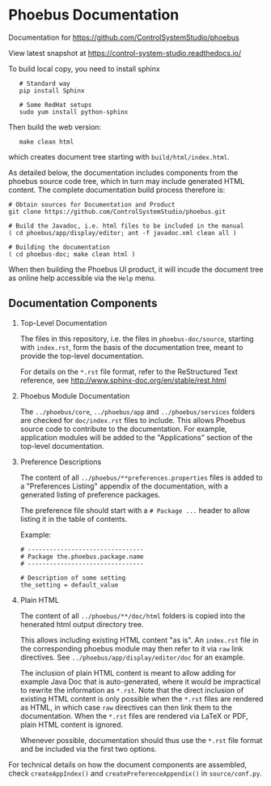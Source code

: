 Phoebus Documentation
=====================

Documentation for https://github.com/ControlSystemStudio/phoebus

View latest snapshot at https://control-system-studio.readthedocs.io/

To build local copy, you need to install sphinx
```
   # Standard way
   pip install Sphinx

   # Some RedHat setups
   sudo yum install python-sphinx
```

Then build the web version:
```
   make clean html
```

which creates document tree starting with `build/html/index.html`.

As detailed below, the documentation includes components from the phoebus source code tree,
which in turn may include generated HTML content.
The complete documentation build process therefore is:
```
# Obtain sources for Documentation and Product
git clone https://github.com/ControlSystemStudio/phoebus.git

# Build the Javadoc, i.e. html files to be included in the manual
( cd phoebus/app/display/editor; ant -f javadoc.xml clean all )

# Building the documentation
( cd phoebus-doc; make clean html )
```

When then building the Phoebus UI product, it will incude the document tree
as online help accessible via the `Help` menu.


Documentation Components
------------------------

1) Top-Level Documentation

   The files in this repository, i.e. the files in `phoebus-doc/source`, starting with `index.rst`,
   form the basis of the documentation tree, meant to provide the top-level documentation.
   
   For details on the `*.rst` file format, refer to the
   ReStructured Text reference, see http://www.sphinx-doc.org/en/stable/rest.html

2) Phoebus Module Documentation

   The `../phoebus/core`, `../phoebus/app` and `../phoebus/services`
   folders are checked for `doc/index.rst` files to include.
   This allows Phoebus source code to contribute to the documentation.
   For example, application modules will be added
   to the "Applications" section of the top-level documentation.

3) Preference Descriptions

   The content of all `../phoebus/**preferences.properties` files
   is added to a "Preferences Listing" appendix of the documentation,
   with a generated listing of preference packages.
   
   The preference file should start with a `# Package ...` header
   to allow listing it in the table of contents.
   
   Example:
   
   ```
   # --------------------------------
   # Package the.phoebus.package.name
   # --------------------------------
   
   # Description of some setting
   the_setting = default_value
   ```
   
4) Plain HTML

   The content of all `../phoebus/**/doc/html` folders is copied into the
   henerated html output directory tree.
   
   This allows including existing HTML content "as is".
   An `index.rst` file in the corresponding phoebus module may then refer
   to it via `raw` link directives.
   See `../phoebus/app/display/editor/doc` for an example.
   
   The inclusion of plain HTML content is meant to allow adding for example
   Java Doc that is auto-generated, where it would be impractical to rewrite
   the information as `*.rst`.
   Note that the direct inclusion of existing HTML content is only possible when the
   `*.rst` files are rendered as HTML, in which case `raw` directives can
   then link them to the documentation.
   When the `*.rst` files are rendered via LaTeX or PDF, plain HTML content is ignored.
   
   Whenever possible, documentation should thus use the `*.rst` file format
   and be included via the first two options.
   

For technical details on how the document components are assembled,
check `createAppIndex()` and `createPreferenceAppendix()` in `source/conf.py`.



